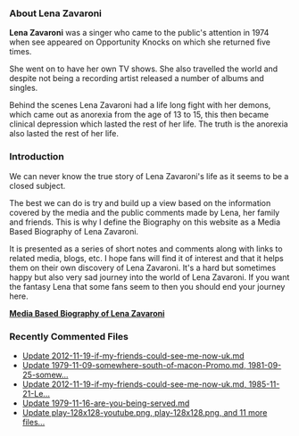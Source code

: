### About Lena Zavaroni

<p><strong>Lena Zavaroni</strong> was a singer who came to the public's attention in 1974 when see appeared on Opportunity Knocks on which she returned five times.</p>

<p>She went on to have her own TV shows. She also travelled the world and despite not being a recording artist released a number of albums and singles.</p>

<p>Behind the scenes Lena Zavaroni had a life long fight with her demons, which came out as anorexia from the age of 13 to 15, this then became clinical depression which lasted the rest of her life. The truth is the anorexia also lasted the rest of her life.</p>

### Introduction

<p>We can never know the true story of Lena Zavaroni's life as it seems to be a closed subject.</p>

<p>The best we can do is try and build up a view based on the information covered by the media and the public comments made by Lena, her family and friends. This is why I define the Biography on this website as a Media Based Biography of Lena Zavaroni.</p>

<p>It is presented as a series of short notes and comments along with links to related media, blogs, etc. I hope fans will find it of interest and that it helps them on their own discovery of Lena Zavaroni. It's a hard but sometimes happy but also very sad journey into the world of Lena Zavaroni. If you want the fantasy Lena that some fans seem to then you should end your journey here.</p>

<a href="https://fanzoflenazavaroni.github.io/1963-11-04-lena-zavaroni/"><strong>Media Based Biography of Lena Zavaroni</strong></a>

### Recently Commented Files

<!-- BLOG-POST-LIST:START -->
- [Update 2012-11-19-if-my-friends-could-see-me-now-uk.md](https://github.com/FanzOfLenaZavaroni/fanzoflenazavaroni.github.io/commit/8ca05de42dfe3ef397beaadcd89bb508b7a59c3f)
- [Update 1979-11-09-somewhere-south-of-macon-Promo.md, 1981-09-25-somew…](https://github.com/FanzOfLenaZavaroni/fanzoflenazavaroni.github.io/commit/daa17dda565938fb8c7aa4dfb19ef8c086c7d832)
- [Update 2012-11-19-if-my-friends-could-see-me-now-uk.md, 1985-11-21-Le…](https://github.com/FanzOfLenaZavaroni/fanzoflenazavaroni.github.io/commit/79247f2f8bfccf95761574630c1e86d5948e64ab)
- [Update 1979-11-16-are-you-being-served.md](https://github.com/FanzOfLenaZavaroni/fanzoflenazavaroni.github.io/commit/503f7490b6b8648171168a23ae3176d420462796)
- [Update play-128x128-youtube.png, play-128x128.png, and 11 more files...](https://github.com/FanzOfLenaZavaroni/fanzoflenazavaroni.github.io/commit/5893d287ea31b9af8fb9e3d9ad7c58549496e005)
<!-- BLOG-POST-LIST:END -->
